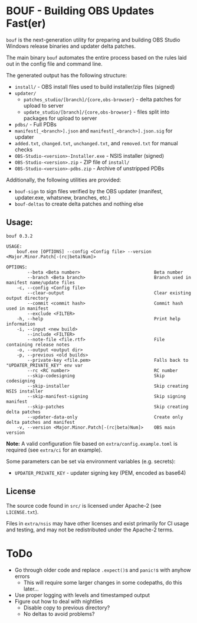 # BOUF - Building OBS Updates Fast(er)

`bouf` is the next-generation utility for preparing and building OBS Studio Windows release binaries and updater delta patches.

The main binary `bouf` automates the entire process based on the rules laid out in the config file and command line.

The generated output has the following structure:

* `install/` - OBS install files used to build installer/zip files (signed)
* `updater/`
  + `patches_studio/[branch]/{core,obs-browser}` - delta patches for upload to server 
  + `update_studio/[branch]/{core,obs-browser}` - files split into packages for upload to server
* `pdbs/` - Full PDBs
* `manifest[_<branch>].json` and `manifest[_<branch>].json.sig` for updater
* `added.txt`, `changed.txt`, `unchanged.txt`, and `removed.txt` for manual checks 
* `OBS-Studio-<version>-Installer.exe` - NSIS installer (signed)
* `OBS-Studio-<version>.zip` - ZIP file of `install/`
* `OBS-Studio-<version>-pdbs.zip` - Archive of unstripped PDBs

Additionally, the following utilities are provided:
* `bouf-sign` to sign files verified by the OBS updater (manifest, updater.exe, whatsnew, branches, etc.)
* `bouf-deltas` to create delta patches and nothing else

## Usage:

```
bouf 0.3.2

USAGE:
    bouf.exe [OPTIONS] --config <Config file> --version <Major.Minor.Patch[-(rc|beta)Num]>

OPTIONS:
        --beta <Beta number>                            Beta number
        --branch <Beta branch>                          Branch used in manifest name/update files
    -c, --config <Config file>
        --clear-output                                  Clear existing output directory
        --commit <commit hash>                          Commit hash used in manifest
        --exclude <FILTER>
    -h, --help                                          Print help information
    -i, --input <new build>
        --include <FILTER>
        --note-file <file.rtf>                          File containing release notes
    -o, --output <output dir>
    -p, --previous <old builds>
        --private-key <file.pem>                        Falls back to "UPDATER_PRIVATE_KEY" env var
        --rc <RC number>                                RC number
        --skip-codesigning                              Skip codesigning
        --skip-installer                                Skip creating NSIS installer
        --skip-manifest-signing                         Skip signing manifest
        --skip-patches                                  Skip creating delta patches
        --updater-data-only                             Create only delta patches and manifest
    -v, --version <Major.Minor.Patch[-(rc|beta)Num]>    OBS main version
```


**Note:** A valid configuration file based on `extra/config.example.toml` is required (see `extra/ci` for an example).

Some parameters can be set via environment variables (e.g. secrets):
- `UPDATER_PRIVATE_KEY` - updater signing key (PEM, encoded as base64)

## License

The source code found in `src/` is licensed under Apache-2 (see `LICENSE.txt`).

Files in `extra/nsis` may have other licenses and exist primarily for CI usage and testing,
and may not be redistributed under the Apache-2 terms.

# ToDo

- Go through older code and replace `.expect()`s and `panic!`s with anyhow errors 
  + This will require some larger changes in some codepaths, do this later...
- Use proper logging with levels and timestamped output
- Figure out how to deal with nightlies
  + Disable copy to previous directory?
  + No deltas to avoid problems?

